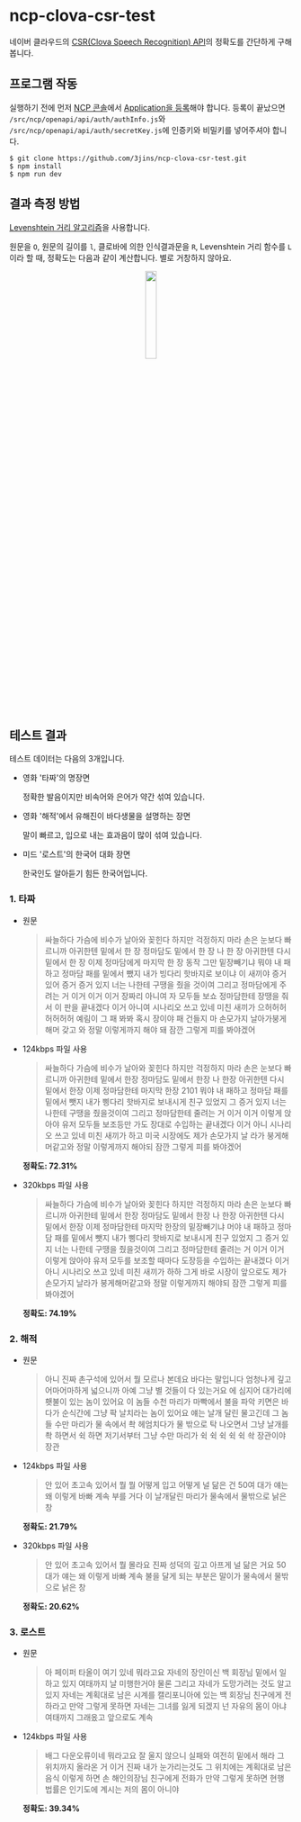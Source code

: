 # ncp-clova-csr-test

네이버 클라우드의 [CSR(Clova Speech Recognition) API](https://apidocs.ncloud.com/ko/ai-naver/clova_speech_recognition/)의 정확도를 간단하게 구해봅니다.

## 프로그램 작동

실행하기 전에 먼저 [NCP 콘솔](https://console.ncloud.com/mc/solution/naverService/application?version=v2)에서 [Application을 등록](http://docs.ncloud.com/ko/naveropenapi_v3/application.html)해야 합니다. 등록이 끝났으면 `/src/ncp/openapi/api/auth/authInfo.js`와 `/src/ncp/openapi/api/auth/secretKey.js`에 인증키와 비밀키를 넣어주셔야 합니다.

```
$ git clone https://github.com/3jins/ncp-clova-csr-test.git
$ npm install
$ npm run dev
```

## 결과 측정 방법

[Levenshtein 거리 알고리즘](https://www.npmjs.com/package/fast-levenshtein)을 사용합니다.

원문을 `O`, 원문의 길이를 `l`, 클로바에 의한 인식결과문을 `R`, Levenshtein 거리 함수를 `L`이라 할 때, 정확도는 다음과 같이 계산합니다. 별로 거창하지 않아요.

<p align="center"><img src="https://user-images.githubusercontent.com/25216837/61993404-7675c480-b0a6-11e9-8c84-daab8f227128.png" width="20%"/></p>

## 테스트 결과

테스트 데이터는 다음의 3개입니다.

- 영화 '타짜'의 명장면

    정확한 발음이지만 비속어와 은어가 약간 섞여 있습니다.

- 영화 '해적'에서 유해진이 바다생물을 설명하는 장면

    말이 빠르고, 입으로 내는 효과음이 많이 섞여 있습니다.

- 미드 '로스트'의 한국어 대화 장면

    한국인도 알아듣기 힘든 한국어입니다.

### 1. 타짜

- 원문

    > 싸늘하다 가슴에 비수가 날아와 꽂힌다 하지만 걱정하지 마라 손은 눈보다 빠르니까 아귀한텐 밑에서 한 장 정마담도 밑에서 한 장 나 한 장 아귀한텐 다시 밑에서 한 장 이제 정마담에게 마지막 한 장 동작 그만 밑장빼기냐 뭐야 내 패하고 정마담 패를 밑에서 뺐지 내가 빙다리 핫바지로 보이냐 이 새끼야 증거 있어 증거 증거 있지 너는 나한테 구땡을 줬을 것이여 그리고 정마담에게 주려는 거 이거 이거 이거 장짜리 아니여 자 모두들 보쇼 정마담한테 장땡을 줘서 이 판을 끝내겠다 이거 아니여 시나리오 쓰고 있네 미친 새끼가 으허허허허허허허 예림이 그 패 봐봐 혹시 장이야 패 건들지 마 손모가지 날아가붕게 해머 갖고 와 정말 이렇게까지 해야 돼 잠깐 그렇게 피를 봐야겠어
    
- 124kbps 파일 사용

    > 싸늘하다 가슴에 비수가 날아와 꽂힌다 하지만 걱정하지 마라 손은 눈보다 빠르니까 아귀한테 밑에서 한장 정마담도 밑에서 한장 나 한장 아귀한텐 다시 밑에서 한장 이제 정마담한테 마지막 한장 2101 뭐야 내 패하고 정마담 패를 밑에서 뺏지 내가 삥다리 핫바지로 보내시게 친구 있었지 그 증거 있지 너는 나한테 구땡을 줬을것이여 그리고 정마담한테 줄려는 거 이거 이거 이렇게 앉아야 유저 모두들 보조등만 가도 장대로 수입하는 끝내겠다 이거 아니 시나리오 쓰고 있네 미친 새끼가 하고 미국 시장에도 제가 손모가지 날
    > 라가 붕게해머같고와 정말 이렇게까지 해야되 잠깐 그렇게 피를 봐야겠어

    **정확도: 72.31%**

- 320kbps 파일 사용

    > 싸늘하다 가슴에 비수가 날아와 꽂힌다 하지만 걱정하지 마라 손은 눈보다 빠르니까 아귀한테 밑에서 한장 정마담도 밑에서 한장 나 한장 아귀한텐 다시 밑에서 한장 이제 정마담한테 마지막 한장의 밑장빼기냐 머야 내 패하고 정마담 패를 밑에서 뺏지 내가 삥다리 핫바지로 보내시게 친구 있었지 그 증거 있지 너는 나한테 구땡을 줬을것이여 그리고 정마담한테 줄려는 거 이거 이거 이렇게 앉아야 유저 모두를 보조할 때마다 도장등을 수입하는 끝내겠다 이거 아니 시나리오 쓰고 있네 미친 새끼가 하하 그게 바로 시장이 앞으로도 제가 손모가지 날라가 붕게해머같고와 정말 이렇게까지 해야되 잠깐 그렇게 피를 봐야겠어

    **정확도: 74.19%**

### 2. 해적

- 원문

    > 아니 진짜 촌구석에 있어서 뭘 모르나 본데요 바다는 말입니다 엄청나게 깊고 어마어마하게 넓으니까 아예 그냥 별 것들이 다 있는거요 에 심지어 대가리에 횃불이 있는 놈이 있어요 이 놈들 수천 마리가 마빡에서 불을 파악 키면은 바다가 순식간에 그냥 팍 날치라는 놈이 있어요 얘는 날개 달린 물고긴데 그 놈들 수만 마리가 물 속에서 촥 헤엄치다가 물 밖으로 탁 나오면서 그냥 날개를 촥 하면서 쉭 하면 저기서부터 그냥 수만 마리가 쉭 쉭 쉭 쉭 쉭 솩 장관이야 장관

- 124kbps 파일 사용

    > 안 있어 초고속 있어서 뭘 뭘 어떻게 입고 어떻게 널 닮은 건 50여 대가 얘는 왜 이렇게 바빠 계속 부를 거다 이 날개달린 마리가 물속에서 물밖으로 낡은 창

    **정확도: 21.79%**

- 320kbps  파일 사용

    > 안 있어 초고속 있어서 뭘 몰라요 진짜 성덕의 깊고 아프게 널 닮은 거요 50대가 얘는 왜 이렇게 바빠 계속 불을 달게 되는 부분은 말이가 물속에서 물밖으로 낡은 창

    **정확도: 20.62%**

### 3. 로스트

- 원문

    > 아 페이퍼 타올이 여기 있네 뭐라고요 자네의 장인이신 백 회장님 밑에서 일하고 있지 여태까지 날 미행한거야 물론 그리고 자네가 도망가려는 것도 알고 있지 자네는 계획대로 남은 시계를 캘리포니아에 있는 백 회장님 친구에게 전하라고 만약 그렇게 못하면 자네는 그녀를 잃게 되겠지 넌 자유의 몸이 아냐 여태까지 그래옸고 앞으로도 계속

- 124kbps 파일 사용

    > 배그 다운오류이네 뭐라고요 잘 울지 않으니 실패와 여전히 밑에서 해라 그 위치까지 올라온 거 이거 진짜 내가 눈가리는것도 그 위치에는 계획대로 남은 음식 이렇게 하면 손
    > 해인의장님 친구에게 전화가 만약 그렇게 못하면 현행 법률은 인기도에 계시는 저의 몸이 아니야

    **정확도: 39.34%**